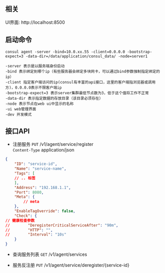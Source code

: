 ## 相关
UI界面: http://localhost:8500 

## 启动命令
```shell
consul agent -server -bind=10.0.xx.55 -client=0.0.0.0 -bootstrap-expect=3 -data-dir=/data/application/consul_data/ -node=server1

-server 表示是以服务端身份启动
-bind 表示绑定到哪个ip（有些服务器会绑定多块网卡，可以通过bind参数强制指定绑定的ip）
-client 指定客户端访问的ip(consul有丰富的api接口，这里的客户端指浏览器或调用方)，0.0.0.0表示不限客户端ip
-bootstrap-expect=3 表示server集群最低节点数为3，低于这个值将工作不正常
-data-dir 表示指定数据的存放目录（该目录必须存在）
-node 表示节点在web ui中显示的名称
-ui web管理界面
-dev 开发模式
```

## 接口API

- 注册服务
`PUT` /v1/agent/service/register  
`Content-Type` application/json
```json
{
    "ID": "service-id",
    "Name": "service-name",
    "Tags": [
    // .. 标签
    ],
    "Address": "192.168.1.1",
    "Port": 8080,
    "Meta": {
        // meta
    },
    "EnableTagOverride": false,
    "Check": {
// 健康检查参数    
//        "DeregisterCriticalServiceAfter": "90m",
//        "HTTP": "",
//        "Interval": "10s"
    }
}
```

- 查询服务列表
`GET` /v1/agent/services

- 服务反注册
`PUT` /v1/agent/service/deregister/{service-id}
